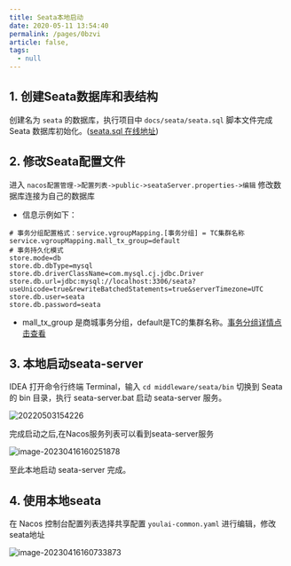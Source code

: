 ```yaml
---
title: Seata本地启动
date: 2020-05-11 13:54:40
permalink: /pages/0bzvi
article: false,
tags: 
  - null
---
```


## 1. 创建Seata数据库和表结构

  创建名为 `seata` 的数据库，执行项目中 `docs/seata/seata.sql` 脚本文件完成 Seata 数据库初始化。([seata.sql 在线地址](https://github.com/seata/seata/blob/develop/script/server/db/mysql.sql))

## 2. 修改Seata配置文件

进入 `nacos配置管理->配置列表->public->seataServer.properties->编辑`
修改数据库连接为自己的数据库
- 信息示例如下：

```properties
# 事务分组配置格式：service.vgroupMapping.[事务分组] = TC集群名称
service.vgroupMapping.mall_tx_group=default
# 事务持久化模式
store.mode=db
store.db.dbType=mysql
store.db.driverClassName=com.mysql.cj.jdbc.Driver
store.db.url=jdbc:mysql://localhost:3306/seata?useUnicode=true&rewriteBatchedStatements=true&serverTimezone=UTC
store.db.user=seata
store.db.password=seata
```

- mall_tx_group 是商城事务分组，default是TC的集群名称。[事务分组详情点击查看](http://seata.io/zh-cn/docs/user/transaction-group.html)
  

## 3. 本地启动seata-server

IDEA 打开命令行终端 Terminal，输入 `cd middleware/seata/bin` 切换到 Seata 的 bin 目录，执行 seata-server.bat 启动 seata-server 服务。


![20220503154226](https://s2.loli.net/2022/05/03/PUWYmCHqnI5uwDz.png)

完成启动之后,在Nacos服务列表可以看到seata-server服务

![image-20230416160251878](https://gcore.jsdelivr.net/gh/zhangchuan11/images/202304161602510.png)

至此本地启动 seata-server 完成。 

## 4. 使用本地seata

在 Nacos 控制台配置列表选择共享配置 `youlai-common.yaml` 进行编辑，修改seata地址

![image-20230416160733873](https://gcore.jsdelivr.net/gh/zhangchuan11/images/202304161607359.png)